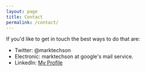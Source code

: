 ```yaml
---
layout: page
title: Contact
permalink: /contact/
---
```

If you'd like to get in touch the best ways to do that are:

* Twitter: @marktechson
* Electronic: marktechson at google's mail service.
* LinkedIn: [My Profile](https://www.linkedin.com/in/markallenthompson)
